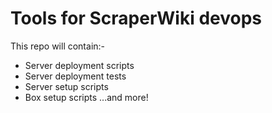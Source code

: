 Tools for ScraperWiki devops
============================

This repo will contain:-
* Server deployment scripts
* Server deployment tests
* Server setup scripts
* Box setup scripts
...and more!
